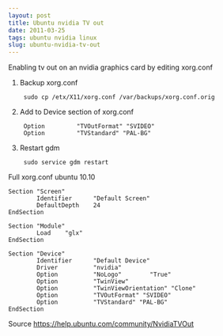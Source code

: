 ```yaml
---
layout: post
title: Ubuntu nvidia TV out
date: 2011-03-25
tags: ubuntu nvidia linux
slug: ubuntu-nvidia-tv-out
---
```


Enabling tv out on an nvidia graphics card by editing xorg.conf 

1. Backup xorg.conf

        sudo cp /etx/X11/xorg.conf /var/backups/xorg.conf.orig

2. Add to Device section of xorg.conf

        Option         "TVOutFormat" "SVIDEO"
        Option         "TVStandard" "PAL-BG"

3. Restart gdm

        sudo service gdm restart

Full xorg.conf ubuntu 10.10

```
Section "Screen"
        Identifier      "Default Screen"
        DefaultDepth    24
EndSection

Section "Module"
        Load    "glx"
EndSection

Section "Device"
        Identifier      "Default Device"
        Driver          "nvidia"
        Option          "NoLogo"        "True"
        Option          "TwinView"
        Option          "TwinViewOrientation" "Clone"
        Option          "TVOutFormat" "SVIDEO"
        Option          "TVStandard" "PAL-BG"
EndSection
```

Source <https://help.ubuntu.com/community/NvidiaTVOut>